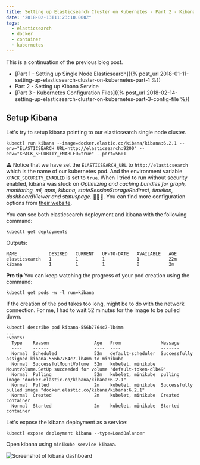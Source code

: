 ```yaml
---
title: Setting up Elasticsearch Cluster on Kubernetes - Part 2 - Kibana
date: "2018-02-13T11:23:10.000Z"
tags:
  - elasticsearch
  - docker
  - container
  - kubernetes
---
```


This is a continuation of the previous blog post.

- [Part 1 - Setting up Single Node Elasticsearch]({% post_url 2018-01-11-setting-up-elasticsearch-cluster-on-kubernetes-part-1 %})
- Part 2 - Setting up Kibana Service
- [Part 3 - Kubernetes Configuration Files]({% post_url 2018-02-14-setting-up-elasticsearch-cluster-on-kubernetes-part-3-config-file %})

## Setup Kibana

Let's try to setup kibana pointing to our elasticsearch single node cluster.

```
kubectl run kibana --image=docker.elastic.co/kibana/kibana:6.2.1 --env="ELASTICSEARCH_URL=http://elasticsearch:9200" --env="XPACK_SECURITY_ENABLED=true" --port=5601
```

⚠️ Notice that we have set the `ELASTICSEARCH_URL` to `http://elasticsearch` which is the name of our kubernetes pod. And the environment variable `XPACK_SECURITY_ENABLED` is set to `true`. When I tried to run without security enabled, kibana was stuck on _Optimizing and caching bundles for graph, monitoring, ml, apm, kibana, stateSessionStorageRedirect, timelion, dashboardViewer and statuspage._ 🤦🏽‍♂️. You can find more configuration options from [their website](https://www.elastic.co/guide/en/kibana/6.1/_configuring_kibana_on_docker.html#docker-env-config).

You can see both elasticsearch deployment and kibana with the following command:

```
kubectl get deployments
```

Outputs:

```
NAME            DESIRED   CURRENT   UP-TO-DATE   AVAILABLE   AGE
elasticsearch   1         1         1            1           22m
kibana          1         1         1            0           2m
```

**Pro tip**
You can keep watching the progress of your pod creation using the command:

```
kubectl get pods -w -l run=kibana
```

If the creation of the pod takes too long, might be to do with the network connection. For me, I had to wait 52 minutes for the image to be pulled down.

```
kubectl describe pod kibana-556b7764c7-lb4mm
...
Events:
  Type    Reason                 Age   From               Message
  ----    ------                 ----  ----               -------
  Normal  Scheduled              52m   default-scheduler  Successfully assigned kibana-556b7764c7-lb4mm to minikube
  Normal  SuccessfulMountVolume  52m   kubelet, minikube  MountVolume.SetUp succeeded for volume "default-token-dlb49"
  Normal  Pulling                52m   kubelet, minikube  pulling image "docker.elastic.co/kibana/kibana:6.2.1"
  Normal  Pulled                 2m    kubelet, minikube  Successfully pulled image "docker.elastic.co/kibana/kibana:6.2.1"
  Normal  Created                2m    kubelet, minikube  Created container
  Normal  Started                2m    kubelet, minikube  Started container
```

Let's expose the kibana deployment as a service:

```Shell
kubectl expose deployment kibana --type=LoadBalancer
```

Open kibana using `minikube service kibana`.

![Screenshot of kibana dashboard](https://res.cloudinary.com/chekkan/image/upload/v1549403332/Screen-Shot-2018-02-13-at-11.18.40_c2xjdq.png)

